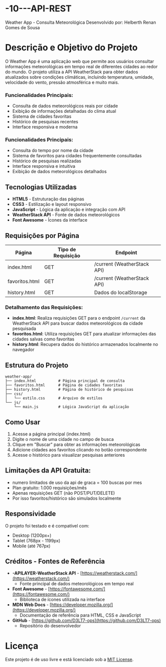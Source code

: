 # -10---API-REST
Weather App - Consulta Meteorológica
Desenvolvido por: Helberth Renan Gomes de Sousa
# Descrição e Objetivo do Projeto
O Weather App é uma aplicação web que permite aos usuários consultar informações meteorológicas em tempo real de diferentes cidades ao redor do mundo. O projeto utiliza a API WeatherStack para obter dados atualizados sobre condições climáticas, incluindo temperatura, umidade, velocidade do vento, pressão atmosférica e muito mais.

### Funcionalidades Principais:

- Consulta de dados meteorológicos reais por cidade
- Exibição de informações detalhadas do clima atual
- Sistema de cidades favoritas
- Histórico de pesquisas recentes
- Interface responsiva e moderna
 

### Funcionalidades Principais:
- Consulta do tempo por nome da cidade
- Sistema de favoritos para cidades frequentemente consultadas
- Histórico de pesquisas realizadas
- Interface responsiva e intuitiva
- Exibição de dados meteorológicos detalhados

## Tecnologias Utilizadas

- **HTML5** - Estruturação das páginas
- **CSS3** - Estilização e layout responsivo
- **JavaScript** - Lógica da aplicação e integração com API
- **WeatherStack API** - Fonte de dados meteorológicos
- **Font Awesome** - Ícones da interface

## Requisições por Página

| **Página** | **Tipo de Requisição** | **Endpoint** |
|------------|------------------------|--------------|
| index.html | GET | /current (WeatherStack API) |
| favoritos.html | GET | /current (WeatherStack API) |
| history.html | GET | Dados do localStorage |

### Detalhamento das Requisições:

- **index.html**: Realiza requisições GET para o endpoint `/current` da WeatherStack API para buscar dados meteorológicos da cidade pesquisada
- **favoritos.html**: Utiliza requisições GET para atualizar informações das cidades salvas como favoritas
- **history.html**: Recupera dados do histórico armazenados localmente no navegador

## Estrutura do Projeto

```
weather-app/
├── index.html          # Página principal de consulta
├── favoritos.html      # Página de cidades favoritas
├── history.html        # Página de histórico de pesquisas
├── css/
│   └── estilo.css      # Arquivo de estilos
└── js/
    └── main.js         # Lógica JavaScript da aplicação
```

## Como Usar

1. Acesse a página principal (index.html)
2. Digite o nome de uma cidade no campo de busca
3. Clique em "Buscar" para obter as informações meteorológicas
4. Adicione cidades aos favoritos clicando no botão correspondente
5. Acesse o histórico para visualizar pesquisas anteriores



## **Limitações da API Gratuita:**
   - numero limitados de uso da api de graca = 100 buscas por mes 
   - Plan gratuito: 1.000 requisições/mês
   - Apenas requisições GET (não POST/PUT/DELETE)
   - Por isso favoritos/histórico são simulados localmente




## Responsividade

O projeto foi testado e é compatível com:
- Desktop (1200px+)
- Tablet (768px - 1199px)
- Mobile (até 767px)


## Créditos - Fontes de Referência

- **-APILAYER-WeatherStack API** - [https://weatherstack.com/](https://weatherstack.com/)
  - Fonte principal de dados meteorológicos em tempo real
- **Font Awesome** - [https://fontawesome.com/](https://fontawesome.com/)
  - Biblioteca de ícones utilizada na interface
- **MDN Web Docs** - [https://developer.mozilla.org/](https://developer.mozilla.org/)
  - Documentação de referência para HTML, CSS e JavaScript
- **GitHub** - [https://github.com/D3LT7-ops](https://github.com/D3LT7-ops)
  - Repositório do desenvolvedor





# Licença
Este projeto é de uso livre e está licenciado sob a [MIT License](https://opensource.org/licenses/MIT).
